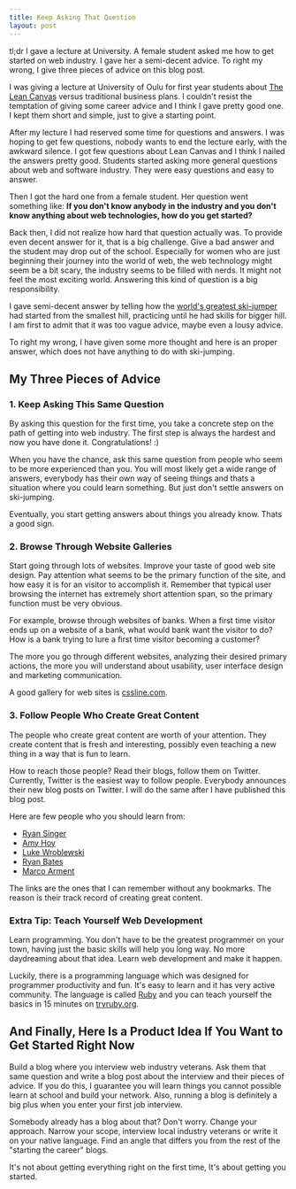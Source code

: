 ```yaml
---
title: Keep Asking That Question
layout: post
---
```

tl;dr I gave a lecture at University. A female student asked me how to get started on web industry. I gave her a semi-decent advice. To right my wrong, I give three pieces of advice on this blog post.

I was giving a lecture at University of Oulu for first year students about [The Lean Canvas](http://www.leancanvas.com) versus traditional business plans. I couldn't resist the temptation of giving some career advice and I think I gave pretty good one. I kept them short and simple, just to give a starting point. 

After my lecture I had reserved some time for questions and answers. I was hoping to get few questions, nobody wants to end the lecture early, with the awkward silence. I got few questions about Lean Canvas and I think I nailed the answers pretty good. Students started asking more general questions about web and software industry. They were easy questions and easy to answer.

Then I got the hard one from a female student. Her question went something like: **If you don't know anybody in the industry and you don't know anything about web technologies, how do you get started?**

Back then, I did not realize how hard that question actually was. To provide even decent answer for it, that is a big challenge. Give a bad answer and the student may drop out of the school. Especially for women who are just beginning their journey into the world of web, the web technology might seem be a bit scary, the industry seems to be filled with nerds. It might not feel the most exciting world. Answering this kind of question is a big responsibility.

I gave semi-decent answer by telling how the [world's greatest ski-jumper](http://en.wikipedia.org/wiki/Matti_Nyk%C3%A4nen) had started from the smallest hill, practicing until he had skills for bigger hill. I am first to admit that it was too vague advice, maybe even a lousy advice.

To right my wrong, I have given some more thought and here is an proper answer, which does not have anything to do with ski-jumping.

## My Three Pieces of Advice ##

### 1. Keep Asking This Same Question ###
 
By asking this question for the first time, you take a concrete step on the path of getting into web industry. The first step is always the hardest and now you have done it. Congratulations! :)

When you have the chance, ask this same question from people who seem to be more experienced than you. You will most likely get a wide range of answers, everybody has their own way of seeing things and thats a situation where you could learn something. But just don't settle answers on ski-jumping.

Eventually, you start getting answers about things you already know. Thats a good sign. 

### 2. Browse Through Website Galleries ###

   Start going through lots of websites. Improve your taste of good web site design. Pay attention what seems to be the primary function of the site, and how easy it is for an visitor to accomplish it. Remember that typical user browsing the internet has extremely short attention span, so the primary function must be very obvious.
   
For example, browse through websites of banks. When a first time visitor ends up on a website of a bank, what would bank want the visitor to do? How is a bank trying to lure a first time visitor becoming a customer?

The more you go through different websites, analyzing their desired primary actions, the more you will understand about usability, user interface design and marketing communication.
   
A good gallery for web sites is [cssline.com](http://cssline.com).

### 3. Follow People Who Create Great Content ###

The people who create great content are worth of your attention. They create content that is fresh and interesting, possibly even teaching a new thing in a way that is fun to learn.

How to reach those people? Read their blogs, follow them on Twitter. Currently, Twitter is the easiest way to follow people. Everybody announces their new blog posts on Twitter. I will do the same after I have published this blog post.

Here are few people who you should learn from:
	
* [Ryan Singer](http://www.feltpresence.com)
* [Amy Hoy](http://www.unicornfree.com)
* [Luke Wroblewski](http://www.lukew.com/ff/)
* [Ryan Bates](http://www.railscasts.com)
* [Marco Arment](http://www.marco.org)

The links are the ones that I can remember without any bookmarks. The reason is their track record of creating great content.

### Extra Tip: Teach Yourself Web Development ###

Learn programming. You don't have to be the greatest programmer on your town, having just the basic skills will help you long way. No more daydreaming about that idea. Learn web development and make it happen.
   
Luckily, there is a programming language which was designed for programmer productivity and fun. It's easy to learn and it has very active community. The language is called [Ruby](http://en.wikipedia.org/wiki/Ruby_programming_language) and you can teach yourself the basics in 15 minutes on [tryruby.org](http://tryruby.org).

## And Finally, Here Is a Product Idea If You Want to Get Started Right Now ##

Build a blog where you interview web industry veterans. Ask them that same question and write a blog post about the interview and their pieces of advice. If you do this, I guarantee you will learn things you cannot possible learn at school and build your network. Also, running a blog is definitely a big plus when you enter your first job interview.

Somebody already has a blog about that? Don't worry. Change your approach. Narrow your scope, interview local industry veterans or write it on your native language. Find an angle that differs you from the rest of the "starting the career" blogs. 

It's not about getting everything right on the first time, It's about getting you started.